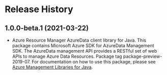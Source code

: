 # Release History

## 1.0.0-beta.1 (2021-03-22)

- Azure Resource Manager AzureData client library for Java. This package contains Microsoft Azure SDK for AzureData Management SDK. The AzureData management API provides a RESTful set of web APIs to manage Azure Data Resources. Package tag package-preview-2019-07. For documentation on how to use this package, please see [Azure Management Libraries for Java](https://aka.ms/azsdk/java/mgmt).
